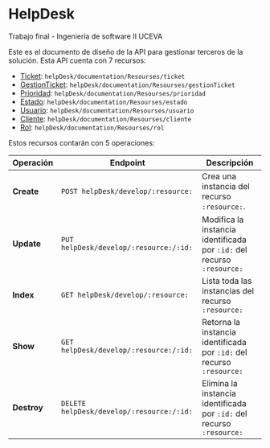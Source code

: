 # HelpDesk
Trabajo final - Ingeniería de software II UCEVA

Este es el documento de diseño de la API para gestionar terceros de la solución. Esta API cuenta con 7 recursos:

* [Ticket](ticket.md): `helpDesk/documentation/Resourses/ticket` 
* [GestionTicket](gestionTicket.md): `helpDesk/documentation/Resourses/gestionTicket`
* [Prioridad](prioridad.md): `helpDesk/documentation/Resourses/prioridad`
* [Estado](estado.md): `helpDesk/documentation/Resourses/estado`
* [Usuario](usuario.md): `helpDesk/documentation/Resourses/usuario`
* [Cliente](cliente.md): `helpDesk/documentation/Resourses/cliente`
* [Rol](rol.md): `helpDesk/documentation/Resourses/rol`


Estos recursos contarán con 5 operaciones:

| Operación             | Endpoint                                                            | Descripción                                                            |
| --------------------- | ------------------------------------------------------------------- | ---------------------------------------------------------------------- |
| __Create__            | `POST helpDesk/develop/:resource:`                                       | Crea una instancia del recurso `:resource:`.                           |
| __Update__            | `PUT helpDesk/develop/:resource:/:id:`                                   | Modifica la instancia identificada por `:id:` del recurso `:resource:` |
| __Index__             | `GET helpDesk/develop/:resource:`                                        | Lista toda las instancias del recurso `:resource:`                     |
| __Show__              | `GET helpDesk/develop/:resource:/:id:`                                   | Retorna la instancia identificada por `:id:` del recurso `:resource:`  |
| __Destroy__           | `DELETE helpDesk/develop/:resource:/:id:`                                | Elimina la instancia identificada por `:id:` del recurso `:resource:`  |
